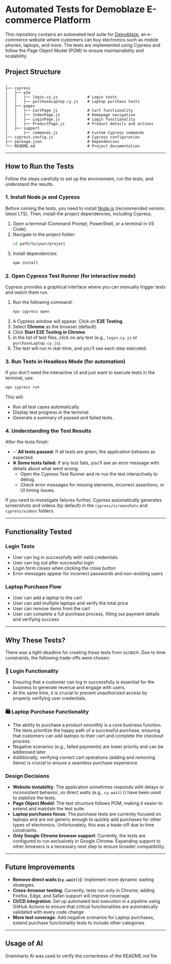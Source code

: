 # Automated Tests for Demoblaze E-commerce Platform

This repository contains an automated test suite for [Demoblaze](https://www.demoblaze.com/), an e-commerce website where customers can buy electronics such as mobile phones, laptops, and more. The tests are implemented using Cypress and follow the Page Object Model (POM) to ensure maintainability and scalability.

## Project Structure
```
.
├── cypress
│   ├── e2e
│   │   ├── login.cy.js             # Login tests
│   │   ├── purchaseLaptop.cy.js    # Laptop purchase tests
│   ├── pages
│   │   ├── CartPage.js             # Cart functionality
│   │   ├── IndexPage.js            # Homepage navigation
│   │   ├── LoginPage.js            # Login functionality
│   │   ├── ProductPage.js          # Product details and actions
│   ├── support
│       ├── commands.js             # Custom Cypress commands
│── cypress.config.js               # Cypress configuration
├── package.json                    # Dependencies
└── README.md                       # Project documentation
```

---
## How to Run the Tests

Follow the steps carefully to set up the environment, run the tests, and understand the results.

### 1. Install Node.js and Cypress
Before running the tests, you need to install [Node.js](https://nodejs.org/) (recommended version: latest LTS). Then, install the project dependencies, including Cypress.

1. Open a terminal (Command Prompt, PowerShell, or a terminal in VS Code).
2. Navigate to the project folder:
   ```sh
   cd path/to/your/project
   ```
3. Install dependencies:
   ```sh
   npm install
   ```

### 2. Open Cypress Test Runner (for interactive mode)
Cypress provides a graphical interface where you can manually trigger tests and watch them run.

1. Run the following command:
   ```sh
   npx cypress open
   ```
2. A Cypress window will appear. Click on **E2E Testing**.
3. Select **Chrome** as the browser (default).
4. Click **Start E2E Testing in Chrome**.
5. In the list of test files, click on any test (e.g., `login.cy.js` or `purchaseLaptop.cy.js`).
6. The test will run in real-time, and you'll see each step executed.

### 3. Run Tests in Headless Mode (for automation)
If you don't need the interactive UI and just want to execute tests in the terminal, use:
```sh
npx cypress run
```
This will:
- Run all test cases automatically.
- Display test progress in the terminal.
- Generate a summary of passed and failed tests.

### 4. Understanding the Test Results
After the tests finish:
- ✅ **All tests passed:** If all tests are green, the application behaves as expected.
- ❌ **Some tests failed:** If any test fails, you'll see an error message with details about what went wrong.
  - Open the Cypress Test Runner and re-run the test interactively to debug.
  - Check error messages for missing elements, incorrect assertions, or UI timing issues.

If you need to investigate failures further, Cypress automatically generates screenshots and videos (by default) in the `cypress/screenshots` and `cypress/videos` folders.


---
## Functionality Tested
### Login Tests
- User can log in successfully with valid credentials
- User can log out after successful login
- Login form closes when clicking the close button
- Error messages appear for incorrect passwords and non-existing users

### Laptop Purchase Flow
- User can add a laptop to the cart
- User can add multiple laptops and verify the total price
- User can remove items from the cart
- User can complete a full purchase process, filling out payment details and verifying success

---
## Why These Tests?

There was a tight deadline for creating these tests from scratch. Due to time constraints, the following trade-offs were chosen:

### 🔑 Login Functionality

- Ensuring that a customer can log in successfully is essential for the business to generate revenue and engage with users. 
- At the same time, it is crucial to prevent unauthorized access by properly verifying user credentials.

### 🛍️ Laptop Purchase Functionality
- The ability to purchase a product smoothly is a core business function. 
The tests prioritize the happy path of a successful purchase, ensuring that customers can add laptops to their cart and complete the checkout process. 
- Negative scenarios (e.g., failed payments) are lower priority and can be addressed later. 
- Additionally, verifying correct cart operations (adding and removing items) is crucial to ensure a seamless purchase experience.


### Design Decisions
- **Website instability**: The application sometimes responds with delays or inconsistent behavior, so direct waits (e.g., `cy.wait()`) have been used to stabilize the tests.
- **Page Object Model**: The test structure follows POM, making it easier to extend and maintain the test suite.
- **Laptop purchases focus**: The purchase tests are currently focused on laptops and are not generic enough to quickly add purchases for other types of electronics. Unfortunately, this was a trade-off due to time constraints.
- **Only Google Chrome browser support**: Currently, the tests are configured to run exclusively in Google Chrome. Expanding support to other browsers is a necessary next step to ensure broader compatibility.

---
## Future Improvements
- **Remove direct waits (`cy.wait()`)**: Implement more dynamic waiting strategies.
- **Cross-browser testing**: Currently, tests run only in Chrome; adding Firefox, Edge, and Safari support will improve coverage.
- **CI/CD integration**: Set up automated test execution in a pipeline using GitHub Actions to ensure that critical functionalities are automatically validated with every code change  
- **More test coverage**: Add negative scenarios for Laptop purchases, extend purchase functionality tests to include other categories

---
## Usage of AI
Grammarly AI was used to verify the correctness of the README.md file 